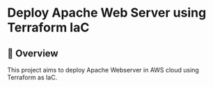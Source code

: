 # Deploy Apache Web Server using Terraform IaC

## 📝 Overview
This project aims to deploy Apache Webserver in AWS cloud using Terraform as IaC.

